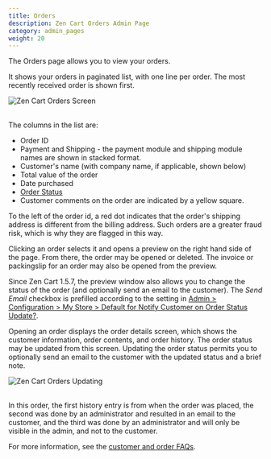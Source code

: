 ```yaml
---
title: Orders
description: Zen Cart Orders Admin Page 
category: admin_pages
weight: 20
---
```


The Orders page allows you to view your orders. 

It shows your orders in paginated list, with one line per order.  The most recently received order is shown first.  

<img src="/images/orders_list.png" alt="Zen Cart Orders Screen" />
<br><br>

The columns in the list are: 

- Order ID  
- Payment and Shipping - the payment module and shipping module names are shown in stacked format.  
- Customer's name (with company name, if applicable, shown below) 
- Total value of the order
- Date purchased 
- [Order Status](/user/localization/orders_status/)
- Customer comments on the order are indicated by a yellow square.  

To the left of the order id, a red dot indicates that the order's shipping address is different from the billing address. Such orders are a greater fraud risk, which is why they are flagged in this way. 

Clicking an order selects it and opens a preview on the right hand side of the page.  From there, the order may be opened or deleted.  The invoice or packingslip for an order may also be opened from the preview. 

Since Zen Cart 1.5.7, the preview window also allows you to change the status of the order (and optionally send an email to the customer).  The *Send Email* checkbox is prefilled according to the setting in [Admin > Configuration > My Store > Default for Notify Customer on Order Status Update?](/user/admin_pages/configuration/configuration_mystore/#default_for_notify_customer_on_order_status_update).

Opening an order displays the order details screen, which shows the customer information, order contents, and order history.  The order status may be updated from this screen.  Updating the order status permits you to optionally send an email to the customer with the updated status and a brief note.

<img src="/images/order_update.png" alt="Zen Cart Orders Updating " />
<br><br>

In this order, the first history entry is from when the order was placed, the second was done by an administrator and resulted in an email to the customer, and the third was done by an administrator and will only be visible in the admin, and not to the customer.


For more information, see the [customer and order FAQs](/user/orders/). 
